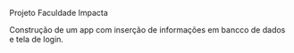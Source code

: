 Projeto Faculdade Impacta

Construção de um app com inserção de informações em bancco de dados 
e tela de login.
